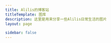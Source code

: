 ```yaml
---
title: Alilis的博客站
titleTemplate: 图库
description: 这里是用来分享一些Alilis日常生活的图片
layout: page

sidebar: false
---
```


<gallery :galleryGroups="galleryGroups" />

<script setup lang="ts">
  import { ref } from 'vue';
  import Gallery from './.vitepress/theme/views/gallery.vue'

  const galleryGroups = ref([
    {
      name: 'Daily Life',
      bannerImg: 'https://img.alilis.space/IMG_20231019_175823.jpg-alilis_img',
      imgUrlList: [
        'https://img.alilis.space/IMG_20231019_175823.jpg-alilis_img',
        'https://img.alilis.space/IMG_20231119_160552.jpg-alilis_img',
        'https://img.alilis.space/lADPJxf-4P8W5X3NBQDNA8A_960_1280.jpg_720x720q90g.jpg-alilis_img',
        'https://img.alilis.space/IMG_20230805_165030.jpg-alilis_img',
        'https://img.alilis.space/IMG_20231006_144324.jpg-alilis_img'
      ],
      createDate: '2023-12-25'
    }
  ]);
</script>  
